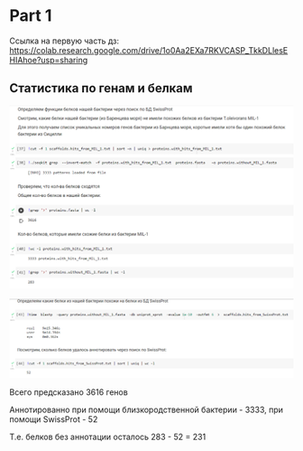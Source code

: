# Part 1
Ссылка на первую часть дз: https://colab.research.google.com/drive/1o0Aa2EXa7RKVCASP_TkkDLlesEHIAhoe?usp=sharing

## Статистика по генам и белкам

![](https://github.com/kolbunovaa/images/blob/main/2021-12-11_13-54-26.png)

![](https://github.com/kolbunovaa/images/blob/main/2021-12-11_13-54-54.png)

Всего предсказано 3616 генов

Аннотированно при помощи близкородственной бактерии - 3333, при помощи SwissProt - 52

Т.е. белков без аннотации осталось 283 - 52 = 231 


